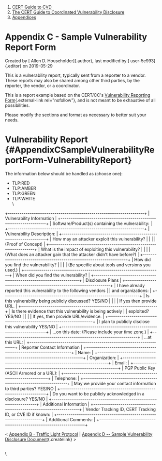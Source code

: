 



1.  [CERT Guide to CVD](index.html)
2.  [The CERT Guide to Coordinated Vulnerability
    Disclosure](The-CERT-Guide-to-Coordinated-Vulnerability-Disclosure_47677443.html)
3.  [Appendices](Appendices_49414192.html)


# Appendix C - Sample Vulnerability Report Form 




Created by [ Allen D. Householder]{.author}, last modified by [
user-5e993]{.editor} on 2019-05-29



This is a vulnerability report, typically sent from a reporter to a
vendor. These reports may also be shared among other third parties, by
the reporter, the vendor, or a coordinator.

This is a report example based on the CERT/CC\'s [Vulnerability
Reporting Form](https://www.kb.cert.org/vuls/report/){.external-link
rel="nofollow"}, and is not meant to be exhaustive of all possibilities.

Please modify the sections and format as necessary to better suit your
needs.

# Vulnerability Report {#AppendixCSampleVulnerabilityReportForm-VulnerabilityReport}

The information below should be handled as (choose one):

-   TLP:RED
-   TLP:AMBER
-   TLP:GREEN
-   TLP:WHITE\
    \


+----------------------------------------------------------------------+
| Vulnerability Information                                            |
+----------------------------------------------------------------------+
| Software/Product(s) containing the vulnerability:                    |
+----------------------------------------------------------------------+
| Vulnerability Description:                                           |
+----------------------------------------------------------------------+
| How may an attacker exploit this vulnerability?                      |
|                                                                      |
| (Proof of Concept)                                                   |
+----------------------------------------------------------------------+
| What is the impact of exploiting this vulnerability?                 |
|                                                                      |
| (What does an attacker gain that the attacker didn\'t have before?)  |
+----------------------------------------------------------------------+
| How did you find the vulnerability?                                  |
|                                                                      |
| (Be specific about tools and versions you used.)                     |
+----------------------------------------------------------------------+
| When did you find the vulnerability?                                 |
+----------------------------------------------------------------------+
| Disclosure Plans                                                     |
+----------------------------------------------------------------------+
| I have already reported this vulnerability to the following vendors  |
| and organizations:                                                   |
+----------------------------------------------------------------------+
| Is this vulnerability being publicly discussed? YES/NO               |
|                                                                      |
| If yes then provide URL.                                             |
+----------------------------------------------------------------------+
| Is there evidence that this vulnerability is being actively          |
| exploited? YES/NO                                                    |
|                                                                      |
| If yes, then provide URL/evidence.                                   |
+----------------------------------------------------------------------+
| I plan to publicly disclose this vulnerability YES/NO                |
+----------------------------------------------------------------------+
| \...on this date: (Please include your time zone.)                   |
+----------------------------------------------------------------------+
| \...at this URL:                                                     |
+----------------------------------------------------------------------+
| Reporter Contact Information                                         |
+----------------------------------------------------------------------+
| Name:                                                                |
+----------------------------------------------------------------------+
| Organization:                                                        |
+----------------------------------------------------------------------+
| Email:                                                               |
+----------------------------------------------------------------------+
| PGP Public Key (ASCII Armored or a URL):                             |
+----------------------------------------------------------------------+
| Telephone:                                                           |
+----------------------------------------------------------------------+
| May we provide your contact information to third parties? YES/NO     |
+----------------------------------------------------------------------+
| Do you want to be publicly acknowledged in a disclosure? YES/NO      |
+----------------------------------------------------------------------+
| Additional Information                                               |
+----------------------------------------------------------------------+
| Vendor Tracking ID, CERT Tracking ID, or CVE ID if known:            |
+----------------------------------------------------------------------+
| Additional Comments:                                                 |
+----------------------------------------------------------------------+




\< [Appendix B - Traffic Light
Protocol](Appendix-B---Traffic-Light-Protocol_47677521.html) \|
[Appendix D -- Sample Vulnerability Disclosure
Document](/confluence/pages/createpage.action?spaceKey=CVD&title=Appendix+D+%E2%80%93+Sample+Vulnerability+Disclosure+Document&linkCreation=true&fromPageId=47677523){.createlink}
\>



\
\












